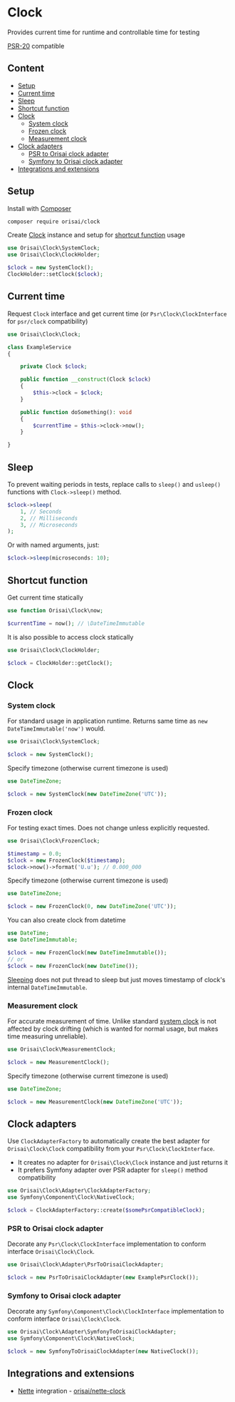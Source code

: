 # Clock

Provides current time for runtime and controllable time for testing

[PSR-20](https://www.php-fig.org/psr/psr-20/) compatible

## Content

- [Setup](#setup)
- [Current time](#current-time)
- [Sleep](#sleep)
- [Shortcut function](#shortcut-function)
- [Clock](#clock-1)
	- [System clock](#system-clock)
	- [Frozen clock](#frozen-clock)
	- [Measurement clock](#measurement-clock)
- [Clock adapters](#clock-adapters)
	- [PSR to Orisai clock adapter](#psr-to-orisai-clock-adapter)
	- [Symfony to Orisai clock adapter](#symfony-to-orisai-clock-adapter)
- [Integrations and extensions](#integrations-and-extensions)

## Setup

Install with [Composer](https://getcomposer.org)

```sh
composer require orisai/clock
```

Create [Clock](#clock-usage) instance and setup for [shortcut function](#shortcut-function) usage

```php
use Orisai\Clock\SystemClock;
use Orisai\Clock\ClockHolder;

$clock = new SystemClock();
ClockHolder::setClock($clock);
```

## Current time

Request `Clock` interface and get current time (or `Psr\Clock\ClockInterface` for `psr/clock` compatibility)

```php
use Orisai\Clock\Clock;

class ExampleService
{

	private Clock $clock;

	public function __construct(Clock $clock)
	{
		$this->clock = $clock;
	}

	public function doSomething(): void
	{
		$currentTime = $this->clock->now();
	}

}
```

## Sleep

To prevent waiting periods in tests, replace calls to `sleep()` and `usleep()` functions with `Clock->sleep()` method.

```php
$clock->sleep(
	1, // Seconds
	2, // Milliseconds
	3, // Microseconds
);
```

Or with named arguments, just:

```php
$clock->sleep(microseconds: 10);
```

## Shortcut function

Get current time statically

```php
use function Orisai\Clock\now;

$currentTime = now(); // \DateTimeImmutable
```

It is also possible to access clock statically

```php
use Orisai\Clock\ClockHolder;

$clock = ClockHolder::getClock();
```

## Clock

### System clock

For standard usage in application runtime. Returns same time as `new DateTimeImmutable('now')` would.

```php
use Orisai\Clock\SystemClock;

$clock = new SystemClock();
```

Specify timezone (otherwise current timezone is used)

```php
use DateTimeZone;

$clock = new SystemClock(new DateTimeZone('UTC'));
```

### Frozen clock

For testing exact times. Does not change unless explicitly requested.

```php
use Orisai\Clock\FrozenClock;

$timestamp = 0.0;
$clock = new FrozenClock($timestamp);
$clock->now()->format('U.u'); // 0.000_000
```

Specify timezone (otherwise current timezone is used)

```php
use DateTimeZone;

$clock = new FrozenClock(0, new DateTimeZone('UTC'));
```

You can also create clock from datetime

```php
use DateTime;
use DateTimeImmutable;

$clock = new FrozenClock(new DateTimeImmutable());
// or
$clock = new FrozenClock(new DateTime());
```

[Sleeping](#sleep) does not put thread to sleep but just moves timestamp of clock's internal `DateTimeImmutable`.

### Measurement clock

For accurate measurement of time. Unlike standard [system clock](#system-clock) is not affected by clock drifting
(which is wanted for normal usage, but makes time measuring unreliable).

```php
use Orisai\Clock\MeasurementClock;

$clock = new MeasurementClock();
```

Specify timezone (otherwise current timezone is used)

```php
use DateTimeZone;

$clock = new MeasurementClock(new DateTimeZone('UTC'));
```

## Clock adapters

Use `ClockAdapterFactory` to automatically create the best adapter for `Orisai\Clock\Clock` compatibility from
your `Psr\Clock\ClockInterface`.

- It creates no adapter for `Orisai\Clock\Clock` instance and just returns it
- It prefers Symfony adapter over PSR adapter for `sleep()` method compatibility

```php
use Orisai\Clock\Adapter\ClockAdapterFactory;
use Symfony\Component\Clock\NativeClock;

$clock = ClockAdapterFactory::create($somePsrCompatibleClock);
```

### PSR to Orisai clock adapter

Decorate any `Psr\Clock\ClockInterface` implementation to conform interface `Orisai\Clock\Clock`.

```php
use Orisai\Clock\Adapter\PsrToOrisaiClockAdapter;

$clock = new PsrToOrisaiClockAdapter(new ExamplePsrClock());
```

### Symfony to Orisai clock adapter

Decorate any `Symfony\Component\Clock\ClockInterface` implementation to conform interface `Orisai\Clock\Clock`.

```php
use Orisai\Clock\Adapter\SymfonyToOrisaiClockAdapter;
use Symfony\Component\Clock\NativeClock;

$clock = new SymfonyToOrisaiClockAdapter(new NativeClock());
```

## Integrations and extensions

- [Nette](https://github.com/nette) integration - [orisai/nette-clock](https://github.com/orisai/nette-clock)
